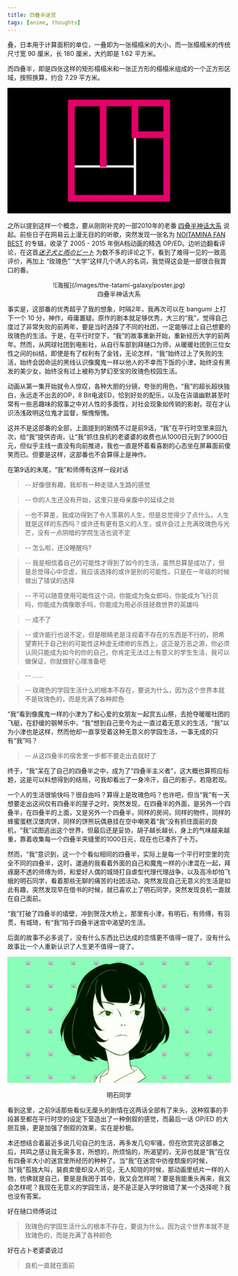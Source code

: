 ```yaml
---
title: 四叠半迷宫
tags: [anime, thoughts]
---
```


叠，日本用于计算面积的单位，一叠即为一张榻榻米的大小，而一张榻榻米的传统尺寸宽 90 厘米，长 180 厘米，大约即是 1.62 平方米。 

而四叠半，即是四张这样的矩形榻榻米和一张正方形的榻榻米组成的一个正方形区域，按照换算，约合 7.29 平方米。

![四叠半](/images/the-tatami-galaxy/tatami.jpg)

<!--more-->

之所以提到这样一个概念，要从刚刚补完的一部2010年的老番 [四叠半神话大系](http://bangumi.tv/subject/4019) 说起。前些日子在网易云上漫无目的的听歌，突然发现一张名为 [NOITAMINA FAN BEST](http://music.163.com/#/album?id=3121709) 的专辑，收录了 2005 - 2015 年倒A档动画的精选 OP/ED。边听边翻看评论，在这首[*迷子犬と雨のビート*](http://music.163.com/#/song?id=31649304) 为数不多的评论之下，看到了难得一见的一致高评价，再加上 “玫瑰色” “大学”这样几个诱人的名词，我觉得这会是一部很合我胃口的番。

<center>![海报](/images/the-tatami-galaxy/poster.jpg)</center>

<center>四叠半神话大系</center>

事实是，这部番的优秀超乎了我的想象，时隔2年，我再次可以在 bangumi 上打下一个 10 分，神作，毋庸置疑。原作的剧本就足够优秀，大三的“我”，觉得自己度过了非常失败的前两年，要是当时选择了不同的社团，一定能够过上自己想要的玫瑰色的生活。于是，在平行时空下，“我”的故事重新开始，重新经历大学的前两年。然而，从网球社团到电影社，从自行车部到拜樋口为师，从暖暖社团到三位女性之间的纠结，即使是有了权利有了金钱，无论怎样，“我”始终过上了失败的生活，始终会因命运的黑线认识像魔鬼一样以他人的不幸而下饭的小津，始终没有黑发的美少女，始终没有过上被称为梦幻至宝的玫瑰色校园生活。

动画从第一集开始就令人惊叹，各种大胆的分镜，夸张的用色，“我”的超长超快独白，永远走不出去的OP，8 Bit电波ED，恰到好处的配乐，以及在诙谐幽默甚至时常有一些恶趣味的叙事之中对人性的多面性，对社会现象如传销的影射。现在才认识汤浅政明这位鬼才监督，惭愧惭愧。

这并不是这部番的全部，上面提到的剧情不过是前9话，“我”在平行时空里来回九次，给“我”提供咨询，让“我”抓住良机的老婆婆的收费也从1000日元到了9000日元，但似乎主线一直没有向前推进，我也一直是怀着看喜剧的心态坐在屏幕面前傻笑而已。但要是这样，这部番也不会算得上是神作。

在第9话的末尾，“我”和师傅有这样一段对话

> -- 好像很有趣，我却有一种走错人生路的感觉

> -- 你的人生还没有开始，这里只是母亲腹中的延续之处

> --也不算差，我成功得到了令人羡慕的人生，但是总觉得少了点什么，人生就是这样的东西吗？或许还有更有意义的人生，或许会过上充满玫瑰色与光芒，没有一点阴暗的学院生活也说不定

> -- 怎么啦，还没睡醒吗?

> -- 我是相信着自己的可能性才得到了如今的生活，虽然总算是成功了，但是总觉得心中空虚，我应该选择的或许是别的可能性，只是在一年级的时候做出了错误的选择

> -- 不可以随意使用可能性这个词，你能成为兔女郎吗，你能成为飞行员吗，你能成为偶像歌手吗，你能成为用必杀技拯救世界的英雄吗

> -- 成不了

> -- 或许能行也说不定，但是眼睛老是注视着不存在的东西是不行的，把希望寄托于自己别的可能性这种虚无缥缈的东西上，这正是万恶之源，你必须认同只能成为如今的你的自己，你肯定无法过上有意义的学生生活，我可以做保证，你就做好心理准备吧

> -- ...... 

> -- 玫瑰色的学园生活什么的根本不存在，要说为什么，因为这个世界本就不是玫瑰色的，而是充满了各种颜色

“我”看到像魔鬼一样的小津为了和心爱的女朋友一起赏五山祭，去抢夺暖暖社团的飞艇，在舒缓的钢琴乐中，“我”想到自己至今为止一直过着无意义的生活，“我”以为小津也是这样，然而他却一直享受着这种无意义的学园生活，一事无成的只有“我”吗？

> -- 从这四叠半的宿舍里一步都不要走出去就好了

终于，“我”呆在了自己的四叠半之中，成为了“四叠半主义者”，这大概也算照应标题，这是可以料想得到的结局，可我却看出了一身冷汗，自己的影子，若隐若现。

一个人的生活很愉快吗？很自由吗？算得上是玫瑰色吗？也许吧，但当“我”有一天想要走出这间仅有四叠半的屋子之时，突然发现，在四叠半的外面，是另外一个四叠半，在四叠半的上面，又是另外一个四叠半，同样的房间，同样的物件，同样的蜂蜜蛋糕汉堡肉饼，同样的饼熊玩偶悬挂在空中嘲笑着“我”没有抓住面前的良机，“我”试图逃出这个世界，但最后还是妥协，胡子越长越长，身上的气味越来越重，靠着收集每一个四叠半夹缝里的1000日元，现在也已凑齐了十万。

然而，“我”意识到，这一个个看似相同的四叠半，实际上是每一个平行时空里的完全不同的四叠半，这时，邋遢的我看着外面的自己和魔鬼一样的小津混在一起，拜琢磨不透的师傅为师，和爱好人偶的城琦打自虐型代理代理战争，以及高冷却怕飞蛾的明石同学，看着那些无聊的痛苦的社团活动，突然发现自己无意义的生活是如此有趣，突然发现早在借书的时候，就已喜欢上了明石同学，突然发现良机一直就在自己面前。

“我”打破了四叠半的墙壁，冲到贺茂大桥上，那里有小津，有明石，有师傅，有羽贯，有城琦，有“我”陷于四叠半迷宫中渴望的生活。

后面的故事不必多说了，没有什么东西比已达成的恋情更不值得一提了，没有什么故事比一个人重新认识了人生更不值得一提了。

![女神明石同学](/images/the-tatami-galaxy/akashi.jpg)

<center>明石同学</center>

看到这里，之前9话那些看似无厘头的剧情在这两话全部有了来头，这种叙事的手段甚至都在平行时空的设定下营造出了一种倒叙的感觉，而最后一话 OP/ED 的大胆互换，更是加强了倒叙的效果，实在是秒极。

本还想结合着最近多说几句自己的生活，再多发几句牢骚，但在欣赏完这部番之后，共鸣之感让我无需多言，所想的，所烦恼的，所渴望的，无非也就是“我”在仅有四叠半大小的迷宫里所经历的种种了。当“我”在迷宫中彷徨颓废的时候，当“我”孤独大叫，装疯卖傻却没人听见，无人知晓的时候，那动画里纸片一样的人物，仿佛就是自己，要是是我困于其中，我又会怎样呢？要是我能重头再来，我又会怎样呢？我现在无意义的学园生活，是不是正是入学时做错了某一个选择呢？我也没有答案。

好在樋口师傅说过

> 玫瑰色的学园生活什么的根本不存在，要说为什么，因为这个世界本就不是玫瑰色的，而是充满了各种颜色

好在占卜老婆婆说过

> 良机一直就在面前